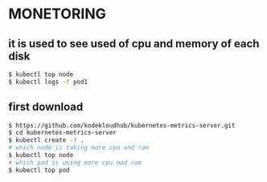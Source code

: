 # MONETORING
## it is used to see used of cpu and memory of each disk
```bash
$ kubectl top node
$ kubectl logs -f pod1
```
## first download
```bash
$ https://github.com/kodekloudhub/kubernetes-metrics-server.git
$ cd kubernetes-metrics-server 
$ kubectl create -f .
# which node is taking more cpu and ram
$ kubectl top node
# which pod is using more cpu nad ram
$ kubectl top pod
